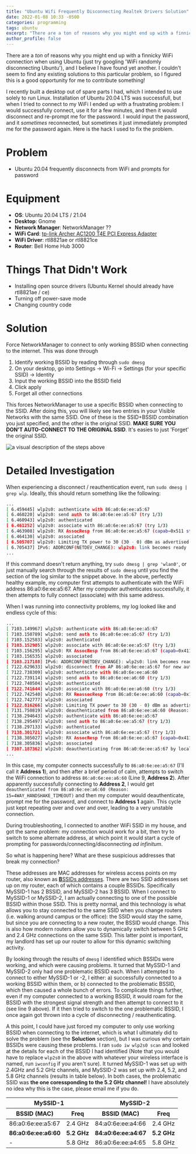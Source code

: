 ```yaml
---
title: "Ubuntu Wifi Frequently Disconnecting Realtek Drivers Solution"
date: 2022-01-08 10:33 -0500
categories: programming
tags: ubuntu
excerpt: "There are a ton of reasons why you might end up with a finnicky WiFi connection when using Ubuntu (just try googling 'WiFi randomly disconnecting Ubuntu'), and I believe I have found yet another."
author_profile: false
---
```

There are a *ton* of reasons why you might end up with a finnicky WiFi connection when using Ubuntu (just try googling 'WiFi randomly disconnecting Ubuntu'), and I believe I have found yet another. I couldn't seem to find any existing solutions to this particular problem, so I figured this is a good opportunity for me to contribute something!

I recently built a desktop out of spare parts I had, which I intended to use solely to run Linux. Installation of Ubuntu 20.04 LTS was successfull, but when I tried to connect to my WiFi I ended up with a frustrating problem: I would successfully connect, use it for a few minutes, and then it would disconnect and re-prompt me for the password. I would input the password, and it *sometimes* reconnected, but sometimes it just immediately prompted me for the password again. Here is the hack I used to fix the problem.

# Problem
- Ubuntu 20.04 frequently disconnects from WiFi and prompts for password

# Equipment
- **OS**: Ubuntu 20.04 LTS / 21.04
- **Desktop**: Gnome
- **Network Manager**: NetworkManager ??
- **WiFi Card**: [tp-link Archer AC1200 T4E PCI Express Adapter](https://www.tp-link.com/ca/home-networking/adapter/archer-t4e/)
- **WiFi Driver**: rtl8821ae or rtl8821ce
- **Router**: Bell Home Hub 3000

# Things That Didn't Work
- Installing open source drivers (Ubuntu Kernel should already have rtl8821ae / ce)
- Turning off power-save mode
- Changing country code

# Solution
Force NetworkManager to connect to only working BSSID when connecting to the internet. This was done through 

1. Identify working BSSID by reading through `sudo dmesg`
2. On your desktop, go into Settings -> Wi-Fi -> Settings (for your specific SSID) -> Identity
3. Input the working BSSID into the BSSID field
4. Click apply
5. Forget all other connections

This forces NetworkManager to use a specific BSSID when connecting to the SSID. After doing this, you will likely see two entries in your Visible Networks with the same SSID. One of these is the SSID+BSSID combination you just specified, and the other is the original SSID. **MAKE SURE YOU DON'T AUTO-CONNECT TO THE ORIGINAL SSID**. It's easies to just 'Forget' the original SSID.

<img src="https://jwardbond.github.io/assets/images/ubuntu-wifi-problem.png" alt="a visual description of the steps above">

# Detailed Investigation
When experiencing a disconnect / reauthentication event, run `sudo dmesg | grep wlp`. Ideally, this should return something like the following:

```bash
...
[ 6.459445] wlp2s0: authenticate with 86:a0:6e:ee:a5:67
[ 6.460220] wlp2s0: send auth to 86:a0:6e:ee:a5:67 (try 1/3)
[ 6.460943] wlp2s0: authenticated
[ 6.461252] wlp2s0: associate with 86:a0:6e:ee:a5:67 (try 1/3)
[ 6.463908] wlp2s0: RX AssocResp from 86:a0:6e:ee:a5:67 (capab=0x511 status=0 aid=23)
[ 6.464130] wlp2s0: associated
[ 6.505707] wlp2s0: Limiting TX power to 30 (30 - 0) dBm as advertised by 86:a0:6e:ee:a5:67
[ 6.705437] IPv6: ADDRCONF(NETDEV_CHANGE): wlp2s0: link becomes ready
...
```
If this command doesn't return anything, try `sudo dmesg | grep 'wlan0'`, or just manually search through the results of `sudo dmesg` until you find the section of the log similar to the snippet above. In the above, perfectly healthy example, my computer first attempts to authenticate with the WiFi address 86:a0:6e:ee:a5:67. After my computer authenticates successfully, it then attempts to fully connect (associate) with this same address. 

When I was running into connectivity problems, my log looked like and endless cycle of this:

```bash
...
[ 7103.149967] wlp2s0: authenticate with 86:a0:6e:ee:a5:67
[ 7103.150789] wlp2s0: send auth to 86:a0:6e:ee:a5:67 (try 1/3)
[ 7103.152583] wlp2s0: authenticated
[ 7103.152985] wlp2s0: associate with 86:a0:6e:ee:a5:67 (try 1/3)
[ 7103.156295] wlp2s0: RX AssocResp from 86:a0:6e:ee:a5:67 (capab=0x411 status=0 aid=1)
[ 7103.156535] wlp2s0: associated
[ 7103.217188] IPv6: ADDRCONF(NETDEV_CHANGE): wlp2s0: link becomes ready
[ 7122.629633] wlp2s0: disconnect from AP 86:a0:6e:ee:a5:67 for new auth to 86:a0:6e:ee:a6:60
[ 7122.738309] wlp2s0: authenticate with 86:a0:6e:ee:a6:60
[ 7122.739114] wlp2s0: send auth to 86:a0:6e:ee:a6:60 (try 1/3)
[ 7122.740504] wlp2s0: authenticated
[ 7122.741644] wlp2s0: associate with 86:a0:6e:ee:a6:60 (try 1/3)
[ 7122.742540] wlp2s0: RX ReassocResp from 86:a0:6e:ee:a6:60 (capab=0x11 status=0 aid=1)
[ 7122.742777] wlp2s0: associated
[ 7122.816266] wlp2s0: Limiting TX power to 30 (30 - 0) dBm as advertised by 86:a0:6e:ee:a6:60
[ 7131.750819] wlp2s0: deauthenticated from 86:a0:6e:ee:a6:60 (Reason: 15=4WAY_HANDSHAKE_TIMEOUT)
[ 7138.294643] wlp2s0: authenticate with 86:a0:6e:ee:a5:67
[ 7138.295497] wlp2s0: send auth to 86:a0:6e:ee:a5:67 (try 1/3)
[ 7138.297133] wlp2s0: authenticated
[ 7138.301721] wlp2s0: associate with 86:a0:6e:ee:a5:67 (try 1/3)
[ 7138.305027] wlp2s0: RX AssocResp from 86:a0:6e:ee:a5:67 (capab=0x411 status=0 aid=1)
[ 7138.305836] wlp2s0: associated
[ 7307.187362] wlp2s0: deauthenticating from 86:a0:6e:ee:a5:67 by local choice (Reason: 3=DEAUTH_LEAVING)
...
```
In this case, my computer connects successfully to `86:a0:6e:ee:a5:67` (I'll call it **Address 1**), and then after a brief period of calm, attempts to switch the WiFi connection to address `86:a0:6e:ee:a6:60` (Line 9, **Address 2**). After apparently successfully connecting to **Address 2**, I would get `deauthenticated from 86:a0:6e:ee:a6:60 (Reason: 15=4WAY_HANDSHAKE_TIMEOUT)` and then my computer would deauthenticate, prompt me for the password, and connect to **Address 1** again. This cycle just kept repeating over and over and over, leading to a very unstable connection.

During troubleshooting, I connected to another WiFi SSID in my house, and got the same problem: my connection would work for a bit, then try to switch to some alternate address, at which point it would start a cycle of prompting for passwords/connecting/disconnecting *ad infinitum*.

So what is happening here? What are these suspicious addresses that break my connection? 

These addresses are MAC addresses for wireless access points on my router, also known as [**B**SSIDs addresses](https://www.juniper.net/documentation/en_US/junos-space-apps/network-director4.0/topics/concept/wireless-ssid-bssid-essid.html). There are two SSID addresses set up on my router, each of which contains a couple BSSIDs. Specifically MySSID-1 has 2 BSSID, and MySSID-2 has 3 BSSID. When I connect to MySSID-1 or MySSID-2, I am actually connecting to one of the possible BSSID within those SSID. This is pretty normal, and this technology is what allows you to stay connected to the same SSID when you change routers (i.e. walking around campus or the office): the SSID would stay the same, but since you are connecting to a new router, the BSSID would change. This is also how modern routers allow you to dynamically switch between 5 GHz and 2.4 GHz connections on the same SSID. This latter point is important, my landlord has set up our router to allow for this dynamic switching activity.

By looking through the results of `dmesg` I identified which BSSIDs were working, and which were causing problems. It turned that MySSID-1 and MySSID-2 only had one problematic BSSID each. When I attempted to connect to either MySSID-1 or -2, I either: a) successfully connected to a working BSSID within them, or b) connected to the problematic BSSID, which then caused a whole bunch of errors. To complicate things further, even if my computer connected to a working BSSID, it would roam for the BSSID with the strongest signal strength and then attempt to connect to it (see line 9 above). If it then tried to switch to the one problematic BSSID, I once again got thrown into a cycle of disconnecting / reauthenticating.

A this point, I could have just forced my computer to only use working BSSID when connecting to the internet, which is what I ultimately did to solve the problem (see the **Soluction** section), but I was curious why certain BSSIDs were causing these problems. I ran `sudo iw wlp2s0 scan` and looked at the details for each of the BSSID I had identified (Note that you would have to replace `wlp2s0` in the above with whatever your wireless interface is named, run `iwconfig` if you aren't sure). It turned MySSID-1 was set up with 2.4GHz and 5.2 GHz channels, and MySSID-2 was set up with 2.4, 5.2, and 5.8 GHz channels (results in table below). In both cases, the problematic SSID was **the one coressponding to the 5.2 GHz channel!** I have absolutely no idea why this is the case, please email me if you do.

<table>
    <thead>
        <tr>
            <th style="text-align: center;" colspan="2">MySSID-1</th>
            <th style="text-align: center;" colspan="2">MySSID-2</th>
        </tr>
        <tr>
            <th>BSSID (MAC)</th>
            <th>Freq</th>
            <th>BSSID (MAC)</th>
            <th>Freq</th>
        </tr>
    </thead>
    <tbody>
        <tr>
            <td>86:a0:6e:ee:a5:67</td>
            <td>2.4 GHz</td>
            <td>84:a0:6e:ee:a4:66</td>
            <td>2.4 GHz</td>
        </tr>
        <tr>
            <td><b>86:a0:6e:ee:a6:60</b></td>
            <td><b>5.2 GHz</b></td>
            <td><b>84:a0:6e:ee:a4:67</b></td>
            <td><b>5.2 GHz</b></td>
        </tr>
        <tr>
            <td>-</td>
            <td>5.8 GHz</td>
            <td>86:a0:6e:ee:a4:65</td>
            <td>5.8 GHz</td>
        </tr>
    </tbody>
</table>